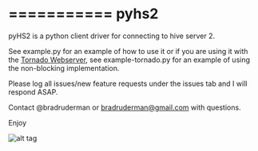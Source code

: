 ===========
pyhs2
===========

pyHS2 is a python client driver for connecting to hive server 2.

See example.py for an example of how to use it or if you are using it with the [Tornado Webserver](http://www.tornadoweb.org/), see example-tornado.py for an example of using the non-blocking implementation.

Please log all issues/new feature requests under the issues tab and I will respond ASAP.

Contact @bradruderman or bradruderman@gmail.com with questions.

Enjoy

![alt tag](https://rs.gwallet.com/r1/pixel/x11399)
